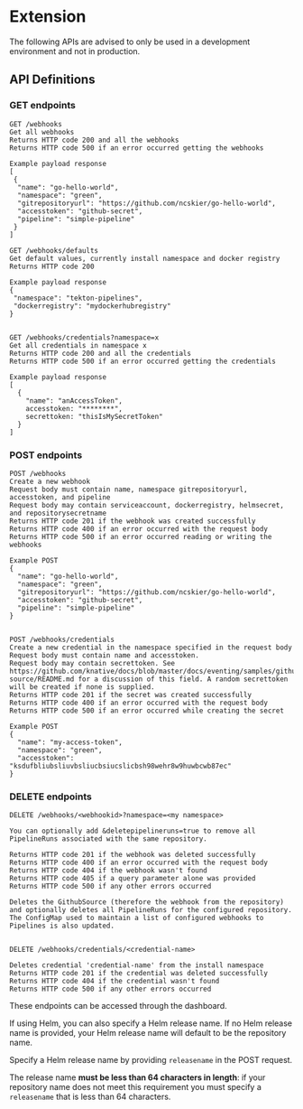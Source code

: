 # Extension

The following APIs are advised to only be used in a development environment and not in production.

## API Definitions

### GET endpoints

```
GET /webhooks
Get all webhooks
Returns HTTP code 200 and all the webhooks
Returns HTTP code 500 if an error occurred getting the webhooks

Example payload response
[
 {
  "name": "go-hello-world",
  "namespace": "green",
  "gitrepositoryurl": "https://github.com/ncskier/go-hello-world",
  "accesstoken": "github-secret",
  "pipeline": "simple-pipeline"
 }
]
```

```
GET /webhooks/defaults
Get default values, currently install namespace and docker registry
Returns HTTP code 200

Example payload response
{
 "namespace": "tekton-pipelines",
 "dockerregistry": "mydockerhubregistry"
}


GET /webhooks/credentials?namespace=x
Get all credentials in namespace x
Returns HTTP code 200 and all the credentials
Returns HTTP code 500 if an error occurred getting the credentials

Example payload response
[ 
  { 
    "name": "anAccessToken", 
    accesstoken: "********",
    secrettoken: "thisIsMySecretToken"
  }
]
```

### POST endpoints

```
POST /webhooks
Create a new webhook
Request body must contain name, namespace gitrepositoryurl, accesstoken, and pipeline
Request body may contain serviceaccount, dockerregistry, helmsecret, and repositorysecretname
Returns HTTP code 201 if the webhook was created successfully
Returns HTTP code 400 if an error occurred with the request body
Returns HTTP code 500 if an error occurred reading or writing the webhooks

Example POST
{
  "name": "go-hello-world",
  "namespace": "green",
  "gitrepositoryurl": "https://github.com/ncskier/go-hello-world",
  "accesstoken": "github-secret",
  "pipeline": "simple-pipeline"
}


POST /webhooks/credentials
Create a new credential in the namespace specified in the request body
Request body must contain name and accesstoken. 
Request body may contain secrettoken. See https://github.com/knative/docs/blob/master/docs/eventing/samples/github-source/README.md for a discussion of this field. A random secrettoken will be created if none is supplied. 
Returns HTTP code 201 if the secret was created successfully
Returns HTTP code 400 if an error occurred with the request body 
Returns HTTP code 500 if an error occurred while creating the secret

Example POST
{
  "name": "my-access-token",
  "namespace": "green",
  "accesstoken": "ksdufbliubsliuvbsliucbsiucslicbsh98wehr8w9huwbcwb87ec"
}
```


### DELETE endpoints

```
DELETE /webhooks/<webhookid>?namespace=<my namespace>

You can optionally add &deletepipelineruns=true to remove all PipelineRuns associated with the same repository.

Returns HTTP code 201 if the webhook was deleted successfully
Returns HTTP code 400 if an error occurred with the request body
Returns HTTP code 404 if the webhook wasn't found
Returns HTTP code 405 if a query parameter alone was provided
Returns HTTP code 500 if any other errors occurred

Deletes the GithubSource (therefore the webhook from the repository) and optionally deletes all PipelineRuns for the configured repository. 
The ConfigMap used to maintain a list of configured webhooks to Pipelines is also updated.


DELETE /webhooks/credentials/<credential-name>

Deletes credential 'credential-name' from the install namespace
Returns HTTP code 201 if the credential was deleted successfully
Returns HTTP code 404 if the credential wasn't found
Returns HTTP code 500 if any other errors occurred
```


These endpoints can be accessed through the dashboard.

If using Helm, you can also specify a Helm release name. If no Helm release name is provided, your Helm release name will default to be the repository name.

Specify a Helm release name by providing `releasename` in the POST request.

The release name __must be less than 64 characters in length__: if your repository name does not meet this requirement you must specify a `releasename` that is less than 64 characters.
